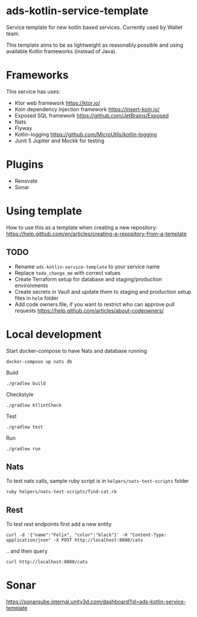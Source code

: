# ads-kotlin-service-template

Service template for new kotlin based services. Currently used by Wallet team. 

This template aims to be as lightweight as reasonably possible and using available Kotlin frameworks (instead of Java). 

# Frameworks
This service has uses:
- Ktor web framework https://ktor.io/
- Koin dependency injection framework https://insert-koin.io/
- Exposed SQL framework https://github.com/JetBrains/Exposed
- Nats 
- Flyway
- Kotlin-logging https://github.com/MicroUtils/kotlin-logging
- Junit 5 Jupiter and Mockk for testing

# Plugins
- Renovate
- Sonar

# Using template
How to use this as a template when creating a new repository: 
https://help.github.com/en/articles/creating-a-repository-from-a-template

## TODO
- Rename `ads-kotlin-service-template` to your service name
- Replace `todo_change_me` with correct values
- Create Terraform setup for database and staging/production environments
- Create secrets in Vault and update them to staging and production setup files in `helm` folder
- Add code owners file, if you want to restrict who can approve pull requests https://help.github.com/articles/about-codeowners/

# Local development

Start docker-compose to have Nats and database running 

`docker-compose up nats db`

Build

`./gradlew build`

Checkstyle

`./gradlew ktlintCheck`

Test

`./gradlew test`

Run

`./gradlew run`

## Nats

To test nats calls, sample ruby script is in `helpers/nats-test-scripts` folder

`ruby helpers/nats-test-scripts/find-cat.rb` 

## Rest

To test rest endpoints first add a new entity

`curl -d '{"name":"Felix", "color":"black"}' -H "Content-Type: application/json" -X POST http://localhost:8080/cats`

.. and then query 

`curl http://localhost:8080/cats`


# Sonar

https://sonarqube.internal.unity3d.com/dashboard?id=ads-kotlin-service-template
